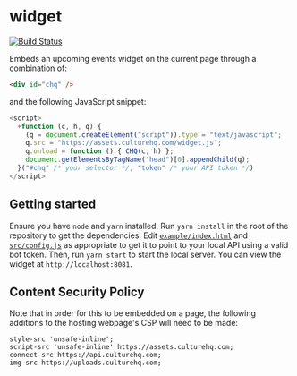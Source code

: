 # widget

[![Build Status](https://travis-ci.com/CultureHQ/widget.svg?token=kQUiABmGkzyHdJdMnCnv&branch=master)](https://travis-ci.com/CultureHQ/widget)

Embeds an upcoming events widget on the current page through a combination of:

```html
<div id="chq" />
```

and the following JavaScript snippet:

```javascript
<script>
  +function (c, h, q) {
    (q = document.createElement("script")).type = "text/javascript";
    q.src = "https://assets.culturehq.com/widget.js";
    q.onload = function () { CHQ(c, h) };
    document.getElementsByTagName("head")[0].appendChild(q);
  }("#chq" /* your selector */, "token" /* your API token */)
</script>
```

## Getting started

Ensure you have `node` and `yarn` installed. Run `yarn install` in the root of the repository to get the dependencies. Edit [`example/index.html`](example/index.html) and [`src/config.js`](src/config.js) as appropriate to get it to point to your local API using a valid bot token. Then, run `yarn start` to start the local server. You can view the widget at `http://localhost:8081`.

## Content Security Policy

Note that in order for this to be embedded on a page, the following additions to the hosting webpage's CSP will need to be made:

```
style-src 'unsafe-inline';
script-src 'unsafe-inline' https://assets.culturehq.com;
connect-src https://api.culturehq.com;
img-src https://uploads.culturehq.com;
```
